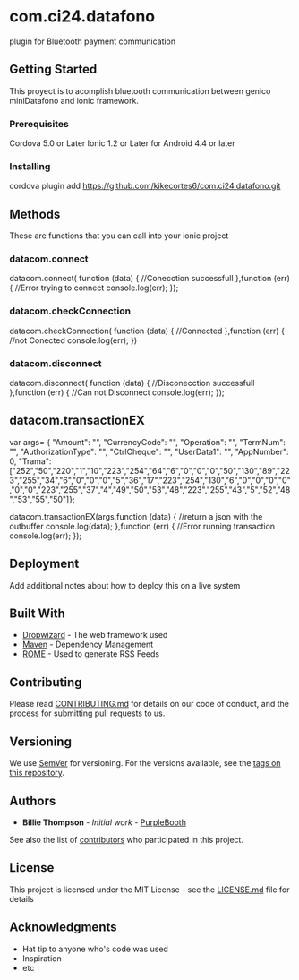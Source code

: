 # com.ci24.datafono

plugin for Bluetooth payment communication

## Getting Started

This proyect is to acomplish bluetooth communication between genico miniDatafono and ionic framework.

### Prerequisites

Cordova 5.0 or Later
Ionic 1.2 or Later
for Android 4.4 or later

### Installing

cordova plugin add https://github.com/kikecortes6/com.ci24.datafono.git

## Methods

These are functions that you can call into your ionic project

### datacom.connect

datacom.connect(
function (data) {
 //Conecction successfull 
 },function (err) { 
 //Error trying to connect console.log(err); 
 });

### datacom.checkConnection

datacom.checkConnection(
function (data) { 
//Connected 
},function (err) { 
//not Conected console.log(err); 
})


###  datacom.disconnect

datacom.disconnect(
function (data) { 
//Disconecction successfull 
},function (err) { 
//Can not Disconnect console.log(err); 
});

## datacom.transactionEX

var args= {
"Amount": "",
"CurrencyCode": "",
"Operation": "",
"TermNum": "",
"AuthorizationType": "",
"CtrlCheque": "",
"UserData1": "",
"AppNumber": 0,
"Trama":["252","50","220","1","10","223","254","64","6","0","0","0","50","130","89","223","255","34","6","0","0","0","5","36","17","223","254","130","6","0","0","0","0","0","0","223","255","37","4","49","50","53","48","223","255","43","5","52","48","53","55","50"]};


datacom.transactionEX(args,function (data) {
  //return a json with the outbuffer 
  console.log(data);
},function (err) {
//Error running transaction
  console.log(err);
});


## Deployment

Add additional notes about how to deploy this on a live system

## Built With

* [Dropwizard](http://www.dropwizard.io/1.0.2/docs/) - The web framework used
* [Maven](https://maven.apache.org/) - Dependency Management
* [ROME](https://rometools.github.io/rome/) - Used to generate RSS Feeds

## Contributing

Please read [CONTRIBUTING.md](https://gist.github.com/PurpleBooth/b24679402957c63ec426) for details on our code of conduct, and the process for submitting pull requests to us.

## Versioning

We use [SemVer](http://semver.org/) for versioning. For the versions available, see the [tags on this repository](https://github.com/your/project/tags). 

## Authors

* **Billie Thompson** - *Initial work* - [PurpleBooth](https://github.com/PurpleBooth)

See also the list of [contributors](https://github.com/your/project/contributors) who participated in this project.

## License

This project is licensed under the MIT License - see the [LICENSE.md](LICENSE.md) file for details

## Acknowledgments

* Hat tip to anyone who's code was used
* Inspiration
* etc

